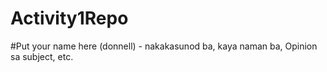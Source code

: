 # Activity1Repo

#Put your name here (donnell) - nakakasunod ba, kaya naman ba, Opinion sa subject, etc. 
